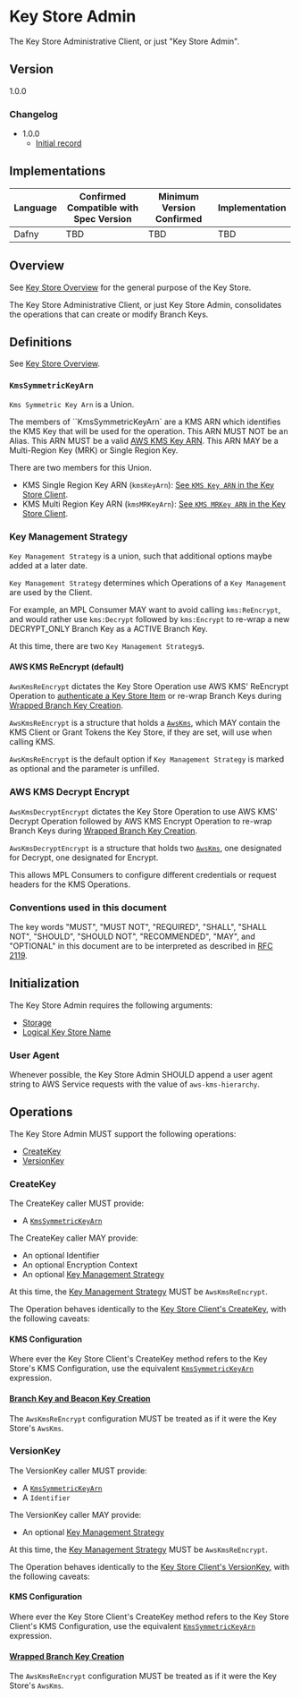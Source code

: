 [//]: # "Copyright Amazon.com Inc. or its affiliates. All Rights Reserved."
[//]: # "SPDX-License-Identifier: CC-BY-SA-4.0"

# Key Store Admin

The Key Store Administrative Client,
or just "Key Store Admin".

## Version

1.0.0

### Changelog

- 1.0.0
  - [Initial record](../changes/2025-01-17_key-store-admin/background.md)

## Implementations

| Language | Confirmed Compatible with Spec Version | Minimum Version Confirmed | Implementation |
| -------- | -------------------------------------- | ------------------------- | -------------- |
| Dafny    | TBD                                    | TBD                       | TBD            |

## Overview

See [Key Store Overview](../branch-key-store.md#overview)
for the general purpose of the Key Store.

The Key Store Administrative Client,
or just Key Store Admin,
consolidates the operations that can create
or modify Branch Keys.

## Definitions

See [Key Store Overview](../branch-key-store.md#definitions).

### `KmsSymmetricKeyArn`

`Kms Symmetric Key Arn` is a Union.

The members of ``KmsSymmetricKeyArn` are a KMS ARN which identifies the KMS Key
that will be used for the operation.
This ARN MUST NOT be an Alias.
This ARN MUST be a valid
[AWS KMS Key ARN](./aws-kms/aws-kms-key-arn.md#a-valid-aws-kms-arn).
This ARN MAY be a Multi-Region Key (MRK) or Single Region Key.

There are two members for this Union.

- KMS Single Region Key ARN (`kmsKeyArn`): [See `KMS Key ARN` in the Key Store Client](../branch-key-store.md#aws-kms-configuration).
- KMS Multi Region Key ARN (`kmsMRKeyArn`): [See `KMS MRKey ARN` in the Key Store Client](../branch-key-store.md#aws-kms-configuration).

### Key Management Strategy

`Key Management Strategy` is a union,
such that additional options maybe added at a later date.

`Key Management Strategy` determines which Operations
of a `Key Management` are used by the Client.

For example,
an MPL Consumer MAY want to avoid calling `kms:ReEncrypt`,
and would rather use `kms:Decrypt` followed by `kms:Encrypt`
to re-wrap a new DECRYPT_ONLY Branch Key as a ACTIVE Branch Key.

At this time,
there are two
`Key Management Strategy`s.

#### AWS KMS ReEncrypt (default)

`AwsKmsReEncrypt` dictates the Key Store Operation use
AWS KMS' ReEncrypt Operation to
[authenticate a Key Store Item](../branch-key-store.md#authenticating-a-keystore-item)
or re-wrap Branch Keys
during [Wrapped Branch Key Creation](../branch-key-store.md#wrapped-branch-key-creation).

`AwsKmsReEncrypt` is a structure that holds a [`AwsKms`](../branch-key-store.md#awskms),
which MAY contain the KMS Client
or Grant Tokens the Key Store,
if they are set,
will use when calling KMS.

`AwsKmsReEncrypt` is the default option if
`Key Management Strategy` is marked as optional
and the parameter is unfilled.

### AWS KMS Decrypt Encrypt

`AwsKmsDecryptEncrypt` dictates the Key Store Operation to use
AWS KMS' Decrypt Operation followed by AWS KMS Encrypt Operation
to re-wrap Branch Keys
during [Wrapped Branch Key Creation](../branch-key-store.md#wrapped-branch-key-creation).

`AwsKmsDecryptEncrypt` is a structure that holds two [`AwsKms`](../branch-key-store.md#awskms),
one designated for Decrypt,
one designated for Encrypt.

This allows MPL Consumers to configure different
credentials or request headers for the KMS Operations.

### Conventions used in this document

The key words "MUST", "MUST NOT", "REQUIRED", "SHALL", "SHALL NOT", "SHOULD", "SHOULD NOT", "RECOMMENDED", "MAY", and "OPTIONAL"
in this document are to be interpreted as described in [RFC 2119](https://tools.ietf.org/html/rfc2119).

## Initialization

The Key Store Admin requires the following arguments:

- [Storage](../branch-key-store.md#storage)
- [Logical Key Store Name](../branch-key-store.md##logical-keystore-name)

### User Agent

Whenever possible,
the Key Store Admin SHOULD
append a user agent string to AWS Service requests with
the value of `aws-kms-hierarchy`.

## Operations

The Key Store Admin MUST support the following operations:

- [CreateKey](#createkey)
- [VersionKey](#versionkey)

### CreateKey

The CreateKey caller MUST provide:

- A [`KmsSymmetricKeyArn`](#kmssymmetrickeyarn)

The CreateKey caller MAY provide:

- An optional Identifier
- An optional Encryption Context
- An optional [Key Management Strategy](#key-management-strategy)

At this time,
the [Key Management Strategy](#key-management-strategy) MUST be `AwsKmsReEncrypt`.

The Operation behaves identically to the [Key Store Client's CreateKey](./branch-key-store.md#createkey),
with the following caveats:

#### KMS Configuration

Where ever the Key Store Client's CreateKey method refers to the Key Store's KMS Configuration,
use the equivalent [`KmsSymmetricKeyArn`](#kmssymmetrickeyarn) expression.

#### [Branch Key and Beacon Key Creation](./branch-key-store.md#branch-key-and-beacon-key-creation)

The `AwsKmsReEncrypt` configuration MUST be treated as if it were the Key Store's `AwsKms`.

### VersionKey

The VersionKey caller MUST provide:

- A [`KmsSymmetricKeyArn`](#kmssymmetrickeyarn)
- A `Identifier`

The VersionKey caller MAY provide:

- An optional [Key Management Strategy](#key-management-strategy)

At this time,
the [Key Management Strategy](#key-management-strategy) MUST be `AwsKmsReEncrypt`.

The Operation behaves identically to the [Key Store Client's VersionKey](./branch-key-store.md#versionkey),
with the following caveats:

#### KMS Configuration

Where ever the Key Store Client's CreateKey method refers to the Key Store Client's KMS Configuration,
use the equivalent [`KmsSymmetricKeyArn`](#kmssymmetrickeyarn) expression.

#### [Wrapped Branch Key Creation](./branch-key-store.md#wrapped-branch-key-creation)

The `AwsKmsReEncrypt` configuration MUST be treated as if it were the Key Store's `AwsKms`.

<!--  LocalWords:  MRK AwsKms grantTokenList kmsClient ReEncrypt  -->
<!--  LocalWords:  AwsKmsReEncrypt keystore AwsKmsDecryptEncrypt  -->
<!--  LocalWords:  Admin ReEncrypt Changelog aws arn createkey -->
<!--  LocalWords:  AwsCryptographyKeyStoreOperations versionkey GenerateDataKeyWithoutPlaintext -->
